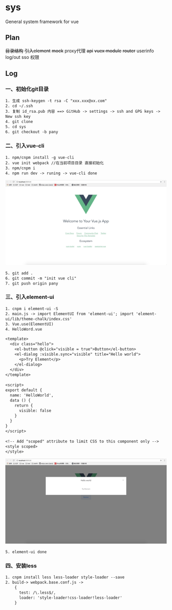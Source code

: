 # sys
General system framework for vue

## Plan
~~目录结构~~
~~引入element~~
~~mock~~
proxy代理
~~api~~
~~vuex module~~
~~router~~
userinfo
log/out
sso
权限


## Log
### 一、初始化git目录
	1. 生成 ssh-keygen -t rsa -C "xxx.xxx@xx.com" 
	2. cd ~/.ssh
	3. 复制 id_rsa.pub 内容 ==> GitHub -> settings -> ssh and GPG keys -> New ssh key
	4. git clone
	5. cd sys
	6. git checkout -b pany
	
### 二、引入vue-cli
	1. npm/cnpm install -g vue-cli
	2. vue init webpack //在当前项目目录 直接初始化
	3. npm/cnpm i
	4. npm run dev -> runing -> vue-cli done
![vue-cli success](screen/1.png)

	5. git add .
	6. git commit -m "init vue cli"
	7. git push origin pany

### 三、引入element-ui
	1. cnpm i element-ui -S
	2. main.js -> import ElementUI from 'element-ui'; import 'element-ui/lib/theme-chalk/index.css'
	3. Vue.use(ElementUI)
	4. HelloWord.vue
```
<template>
  <div class="hello">
    <el-button @click="visible = true">Button</el-button>
    <el-dialog :visible.sync="visible" title="Hello world">
      <p>Try Element</p>
    </el-dialog>
  </div>
</template>

<script>
export default {
  name: 'HelloWorld',
  data () {
    return {
      visible: false
    }
  }
}
</script>

<!-- Add "scoped" attribute to limit CSS to this component only -->
<style scoped>
</style>
```
![element-ui sucess](screen/2.png)
	
	5. element-ui done

### 四、安装less
	1. cnpm install less less-loader style-loader --save
	2. build-> webpack.base.conf.js -> 
		{
		  test: /\.less$/,
		  loader: 'style-loader!css-loader!less-loader'
		}